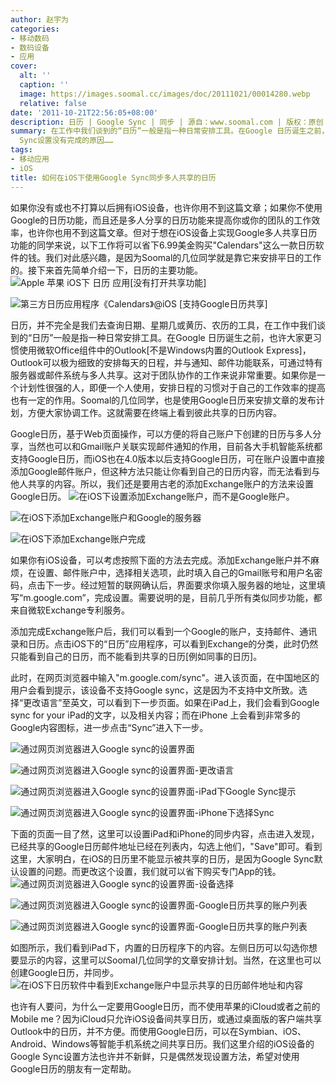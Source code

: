 ```yaml
---
author: 赵宇为
categories:
- 移动数码
- 数码设备
- 应用
cover:
  alt: ''
  caption: ''
  image: https://images.soomal.cc/images/doc/20111021/00014280.webp
  relative: false
date: '2011-10-21T22:56:05+08:00'
description: 日历 | Google Sync | 同步 | 源自：www.soomal.com | 版权：原创 |  平均/总评分：09.67/58
summary: 在工作中我们谈到的“日历”一般是指一种日常安排工具。在Google 日历诞生之前，也许大家更习惯使用微软Office组件中的Outlook，而Google日历同步更加方便，但在iOS的内置日历程序中默认状态却不能显示他人共享的日历，我们以往会购买第三方程序，但其实是Google
  Sync设置没有完成的原因……
tags:
- 移动应用
- iOS
title: 如何在iOS下使用Google Sync同步多人共享的日历
---
```


如果你没有或也不打算以后拥有iOS设备，也许你用不到这篇文章；如果你不使用Google的日历功能，而且还是多人分享的日历功能来提高你或你的团队的工作效率，也许你也用不到这篇文章。但对于想在iOS设备上实现Google多人共享日历功能的同学来说，以下工作将可以省下6.99美金购买"Calendars"这么一款日历软件的钱。我们对此感兴趣，是因为Soomal的几位同学就是靠它来安排平日的工作的。接下来首先简单介绍一下，日历的主要功能。
![Apple 苹果 iOS下 日历 应用[没有打开共享功能]](https://images.soomal.cc/images/doc/20111021/00014267.webp)




![第三方日历应用程序《Calendars》@iOS [支持Google日历共享]](https://images.soomal.cc/images/doc/20111021/00014268.webp)




日历，并不完全是我们去查询日期、星期几或黄历、农历的工具，在工作中我们谈到的“日历”一般是指一种日常安排工具。在Google 日历诞生之前，也许大家更习惯使用微软Office组件中的Outlook[不是Windows内置的Outlook Express]，Outlook可以极为细致的安排每天的日程，并与通知、邮件功能联系，可通过特有服务器或邮件系统与多人共享。这对于团队协作的工作来说非常重要。如果你是一个计划性很强的人，即便一个人使用，安排日程的习惯对于自己的工作效率的提高也有一定的作用。Soomal的几位同学，也是使用Google日历来安排文章的发布计划，方便大家协调工作。这就需要在终端上看到彼此共享的日历内容。

Google日历，基于Web页面操作，可以方便的将自己账户下创建的日历与多人分享，当然也可以和Gmail账户关联实现邮件通知的作用，目前各大手机智能系统都支持Google日历，而iOS也在4.0版本以后支持Google日历，可在账户设置中直接添加Google邮件账户，但这种方法只能让你看到自己的日历内容，而无法看到与他人共享的内容。所以，我们还是要用古老的添加Exchange账户的方法来设置Google日历。
![在iOS下设置添加Exchange账户，而不是Google账户。](https://images.soomal.cc/images/doc/20111021/00014269.webp)




![在iOS下添加Exchange账户和Google的服务器](https://images.soomal.cc/images/doc/20111021/00014270.webp)




![在iOS下添加Exchange账户完成](https://images.soomal.cc/images/doc/20111021/00014271.webp)




如果你有iOS设备，可以考虑按照下面的方法去完成。添加Exchange账户并不麻烦，在设置、邮件账户中，选择相关选项，此时填入自己的Gmail账号和用户名密码，点击下一步。经过短暂的联网确认后，界面要求你填入服务器的地址，这里填写“m.google.com”，完成设置。需要说明的是，目前几乎所有类似同步功能，都来自微软Exchange专利服务。

添加完成Exchange账户后，我们可以看到一个Google的账户，支持邮件、通讯录和日历。点击iOS下的“日历”应用程序，可以看到Exchange的分类，此时仍然只能看到自己的日历，而不能看到共享的日历[例如同事的日历]。

此时，在网页浏览器中输入"m.google.com/sync"。进入该页面，在中国地区的用户会看到提示，该设备不支持Google sync，这是因为不支持中文所致。选择“更改语言”至英文，可以看到下一步页面。如果在iPad上，我们会看到Google sync for your iPad的文字，以及相关内容；而在iPhone 上会看到非常多的Google内容图标，进一步点击“Sync”进入下一步。

![通过网页浏览器进入Google sync的设置界面](https://images.soomal.cc/images/doc/20111021/00014272.webp)




![通过网页浏览器进入Google sync的设置界面-更改语言](https://images.soomal.cc/images/doc/20111021/00014273.webp)




![通过网页浏览器进入Google sync的设置界面-iPad下Google Sync提示](https://images.soomal.cc/images/doc/20111021/00014274.webp)




![通过网页浏览器进入Google sync的设置界面-iPhone下选择Sync](https://images.soomal.cc/images/doc/20111021/00014275.webp)




下面的页面一目了然，这里可以设置iPad和iPhone的同步内容，点击进入发现，已经共享的Google日历邮件地址已经在列表内，勾选上他们，"Save"即可。看到这里，大家明白，在iOS的日历里不能显示被共享的日历，是因为Google Sync默认设置的问题。而更改这个设置，我们就可以省下购买专门App的钱。
![通过网页浏览器进入Google sync的设置界面-设备选择](https://images.soomal.cc/images/doc/20111021/00014276.webp)




![通过网页浏览器进入Google sync的设置界面-Google日历共享的账户列表](https://images.soomal.cc/images/doc/20111021/00014277.webp)




![通过网页浏览器进入Google sync的设置界面-Google日历共享的账户列表](https://images.soomal.cc/images/doc/20111021/00014278.webp)




如图所示，我们看到iPad下，内置的日历程序下的内容。左侧日历可以勾选你想要显示的内容，这里可以Soomal几位同学的文章安排计划。当然，在这里也可以创建Google日历，并同步。
![在iOS下日历软件中看到Exchange账户中显示共享的日历邮件地址和内容](https://images.soomal.cc/images/doc/20111021/00014279.webp)




也许有人要问，为什么一定要用Google日历，而不使用苹果的iCloud或者之前的Mobile me？因为iCloud只允许iOS设备间共享日历，或通过桌面版的客户端共享Outlook中的日历，并不方便。而使用Google日历，可以在Symbian、iOS、Android、Windows等智能手机系统之间共享日历。我们这里介绍的iOS设备的Google Sync设置方法也许并不新鲜，只是偶然发现设置方法，希望对使用Google日历的朋友有一定帮助。